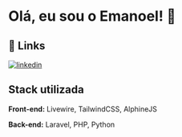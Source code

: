 
# Olá, eu sou o Emanoel! 👋


## 🔗 Links
[![linkedin](https://img.shields.io/badge/linkedin-0A66C2?style=for-the-badge&logo=linkedin&logoColor=white)](https://www.linkedin.com/in/emanoeldias/)



## Stack utilizada

**Front-end:** Livewire, TailwindCSS, AlphineJS

**Back-end:** Laravel, PHP, Python

